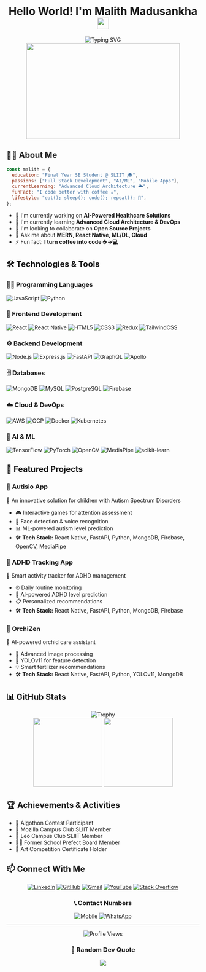 <h1 align="center">
  Hello World! I'm Malith Madusankha 
  <img src="https://media.giphy.com/media/hvRJCLFzcasrR4ia7z/giphy.gif" width="30px"/>
</h1>

<div align="center">
  <img src="https://readme-typing-svg.herokuapp.com?font=Fira+Code&duration=3000&pause=1000&color=2C96F7&center=true&vCenter=true&width=435&lines=🚀+Full+Stack+Developer;🤖+AI+%26+ML+Enthusiast;☁️+Cloud+Solutions+Engineer;📱+Mobile+App+Developer" alt="Typing SVG" />
</div>

<div align="center">
  <img src="https://media.giphy.com/media/dWesBcTLavkZuG35MI/giphy.gif" width="400" height="250"/>
</div>

## 🧑‍💻 About Me

```javascript
const malith = {
  education: "Final Year SE Student @ SLIIT 🎓",
  passions: ["Full Stack Development", "AI/ML", "Mobile Apps"],
  currentLearning: "Advanced Cloud Architecture 🌥️",
  funFact: "I code better with coffee ☕",
  lifestyle: "eat(); sleep(); code(); repeat(); 🔄",
};
```

- 🔭 I'm currently working on **AI-Powered Healthcare Solutions**
- 🌱 I'm currently learning **Advanced Cloud Architecture & DevOps**
- 👯 I'm looking to collaborate on **Open Source Projects**
- 💬 Ask me about **MERN, React Native, ML/DL, Cloud**
- ⚡ Fun fact: **I turn coffee into code ☕→💻**

## 🛠️ Technologies & Tools

### 👨‍💻 Programming Languages

![JavaScript](https://img.shields.io/badge/JavaScript-F7DF1E?style=for-the-badge&logo=javascript&logoColor=black)
![Python](https://img.shields.io/badge/Python-3776AB?style=for-the-badge&logo=python&logoColor=white)

### 🎨 Frontend Development

![React](https://img.shields.io/badge/React-20232A?style=for-the-badge&logo=react&logoColor=61DAFB)
![React Native](https://img.shields.io/badge/React_Native-20232A?style=for-the-badge&logo=react&logoColor=61DAFB)
![HTML5](https://img.shields.io/badge/HTML5-E34F26?style=for-the-badge&logo=html5&logoColor=white)
![CSS3](https://img.shields.io/badge/CSS3-1572B6?style=for-the-badge&logo=css3&logoColor=white)
![Redux](https://img.shields.io/badge/Redux-764ABC?style=for-the-badge&logo=redux&logoColor=white)
![TailwindCSS](https://img.shields.io/badge/Tailwind_CSS-38B2AC?style=for-the-badge&logo=tailwind-css&logoColor=white)

### ⚙️ Backend Development

![Node.js](https://img.shields.io/badge/Node.js-339933?style=for-the-badge&logo=node.js&logoColor=white)
![Express.js](https://img.shields.io/badge/Express.js-000000?style=for-the-badge&logo=express&logoColor=white)
![FastAPI](https://img.shields.io/badge/FastAPI-009688?style=for-the-badge&logo=fastapi&logoColor=white)
![GraphQL](https://img.shields.io/badge/GraphQL-E10098?style=for-the-badge&logo=graphql&logoColor=white)
![Apollo](https://img.shields.io/badge/Apollo%20Server-311C87?style=for-the-badge&logo=apollo-graphql&logoColor=white)

### 🗄️ Databases

![MongoDB](https://img.shields.io/badge/MongoDB-47A248?style=for-the-badge&logo=mongodb&logoColor=white)
![MySQL](https://img.shields.io/badge/MySQL-4479A1?style=for-the-badge&logo=mysql&logoColor=white)
![PostgreSQL](https://img.shields.io/badge/PostgreSQL-316192?style=for-the-badge&logo=postgresql&logoColor=white)
![Firebase](https://img.shields.io/badge/Firebase-FFCA28?style=for-the-badge&logo=firebase&logoColor=black)

### ☁️ Cloud & DevOps

![AWS](https://img.shields.io/badge/AWS-232F3E?style=for-the-badge&logo=amazon-aws&logoColor=white)
![GCP](https://img.shields.io/badge/GCP-4285F4?style=for-the-badge&logo=google-cloud&logoColor=white)
![Docker](https://img.shields.io/badge/Docker-2496ED?style=for-the-badge&logo=docker&logoColor=white)
![Kubernetes](https://img.shields.io/badge/Kubernetes-326CE5?style=for-the-badge&logo=kubernetes&logoColor=white)

### 🤖 AI & ML

![TensorFlow](https://img.shields.io/badge/TensorFlow-FF6F00?style=for-the-badge&logo=tensorflow&logoColor=white)
![PyTorch](https://img.shields.io/badge/PyTorch-EE4C2C?style=for-the-badge&logo=pytorch&logoColor=white)
![OpenCV](https://img.shields.io/badge/OpenCV-5C3EE8?style=for-the-badge&logo=opencv&logoColor=white)
![MediaPipe](https://img.shields.io/badge/MediaPipe-00A6D6?style=for-the-badge&logo=google&logoColor=white)
![scikit-learn](https://img.shields.io/badge/scikit--learn-F7931E?style=for-the-badge&logo=scikit-learn&logoColor=white)

## 🚀 Featured Projects

### 🧩 Autisio App

🎯 An innovative solution for children with Autism Spectrum Disorders

- 🎮 Interactive games for attention assessment
- 👤 Face detection & voice recognition
- 📊 ML-powered autism level prediction
- 🛠️ **Tech Stack:** React Native, FastAPI, Python, MongoDB, Firebase, OpenCV, MediaPipe

### 🎯 ADHD Tracking App

📱 Smart activity tracker for ADHD management

- ⏰ Daily routine monitoring
- 🤖 AI-powered ADHD level prediction
- 📋 Personalized recommendations
- 🛠️ **Tech Stack:** React Native, FastAPI, Python, MongoDB, Firebase

### 🌺 OrchiZen

🌱 AI-powered orchid care assistant

- 📸 Advanced image processing
- 🤖 YOLOv11 for feature detection
- 💡 Smart fertilizer recommendations
- 🛠️ **Tech Stack:** React Native, FastAPI, Python, YOLOv11, MongoDB

## 📊 GitHub Stats

<div align="center">
  <img src="https://github-profile-trophy.vercel.app/?username=MalithMadusankha&theme=darkhub&no-frame=true&row=1&column=7" alt="Trophy" />
</div>

<div align="center">
  <img height="180em" src="https://github-readme-stats.vercel.app/api?username=MalithMadusankha&show_icons=true&theme=tokyonight" />
  <img height="180em" src="https://github-readme-stats.vercel.app/api/top-langs/?username=MalithMadusankha&layout=compact&theme=tokyonight" />
</div>

## 🏆 Achievements & Activities

- 🏅 Algothon Contest Participant
- 🦊 Mozilla Campus Club SLIIT Member
- 🦁 Leo Campus Club SLIIT Member
- 👨‍💼 Former School Prefect Board Member
- 🎨 Art Competition Certificate Holder

## 📫 Connect With Me

<div align="center">
  
[![LinkedIn](https://img.shields.io/badge/LinkedIn-0077B5?style=for-the-badge&logo=linkedin&logoColor=white)](https://www.linkedin.com/in/malith-madusankha-mzone/)
[![GitHub](https://img.shields.io/badge/GitHub-100000?style=for-the-badge&logo=github&logoColor=white)](https://github.com/MalithMadusankha)
[![Gmail](https://img.shields.io/badge/Gmail-D14836?style=for-the-badge&logo=gmail&logoColor=white)](mailto:malithsony@gmail.com)
[![YouTube](https://img.shields.io/badge/YouTube-FF0000?style=for-the-badge&logo=youtube&logoColor=white)](https://www.youtube.com/@mzonetv9531)
[![Stack Overflow](https://img.shields.io/badge/Stack_Overflow-FE7A16?style=for-the-badge&logo=stack-overflow&logoColor=white)](https://stackoverflow.com/users/15097294/malith-madusankha)

### 📞 Contact Numbers

[![Mobile](https://img.shields.io/badge/📱_0713180097-25D366?style=for-the-badge&logoColor=white)](tel:0713180097)
[![WhatsApp](https://img.shields.io/badge/📱_0770699151-25D366?style=for-the-badge&logo=whatsapp&logoColor=white)](tel:0770699151)

</div>

---

<div align="center">
  <img src="https://komarev.com/ghpvc/?username=MalithMadusankha&color=blue&style=for-the-badge" alt="Profile Views" />
</div>

<div align="center">
  
### 💭 Random Dev Quote
![](https://quotes-github-readme.vercel.app/api?type=horizontal&theme=tokyonight)

</div>

<!--
Fun Fact: This README is powered by coffee ☕ and code 💻
-->

